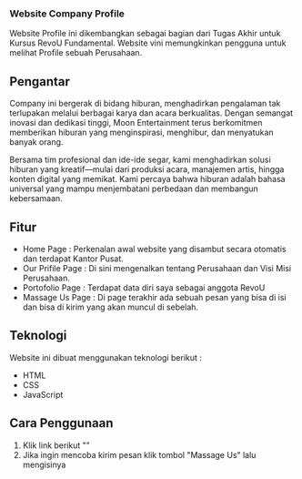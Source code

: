 ### Website Company Profile ###
Website Profile ini dikembangkan sebagai bagian dari Tugas Akhir untuk Kursus RevoU Fundamental. Website vini memungkinkan pengguna untuk melihat Profile sebuah Perusahaan.
## Pengantar ##
Company ini bergerak di bidang hiburan, menghadirkan pengalaman tak terlupakan melalui berbagai karya dan acara berkualitas. Dengan semangat inovasi dan dedikasi tinggi, Moon Entertainment terus berkomitmen memberikan hiburan yang menginspirasi, menghibur, dan menyatukan banyak orang.

Bersama tim profesional dan ide-ide segar, kami menghadirkan solusi hiburan yang kreatif—mulai dari produksi acara, manajemen artis, hingga konten digital yang memikat. Kami percaya bahwa hiburan adalah bahasa universal yang mampu menjembatani perbedaan dan membangun kebersamaan.
## Fitur ##
- Home Page : Perkenalan awal website yang disambut secara otomatis dan terdapat Kantor Pusat.
- Our Prifile Page : Di sini mengenalkan tentang Perusahaan dan Visi Misi Perusahaan.
- Portofolio Page : Terdapat data diri saya sebagai anggota RevoU
- Massage Us Page : Di page terakhir ada sebuah pesan yang bisa di isi dan bisa di kirim yang akan muncul di sebelah.

## Teknologi ##
Website ini dibuat menggunakan teknologi berikut :
- HTML
- CSS
- JavaScript

## Cara Penggunaan ##
1. Klik link berikut ""
2. Jika ingin mencoba kirim pesan  klik tombol "Massage Us" lalu mengisinya